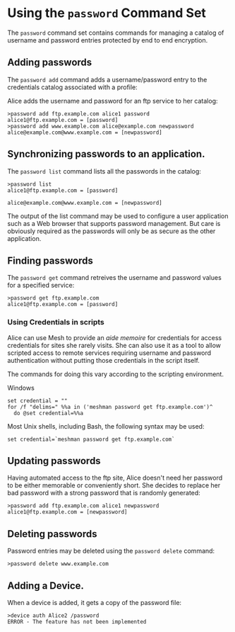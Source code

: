 
# Using the `password` Command Set

The `password` command set contains commands for managing a catalog of username 
and password entries protected by end to end encryption.

## Adding passwords

The `password add` command adds a username/password entry to the
credentials catalog associated with a profile:

Alice adds the username and password for an ftp service to her catalog:


````
>password add ftp.example.com alice1 password
alice1@ftp.example.com = [password]
>password add www.example.com alice@example.com newpassword
alice@example.com@www.example.com = [newpassword]
````

## Synchronizing passwords to an application.

The `password list` command lists all the passwords in the catalog:


````
>password list
alice1@ftp.example.com = [password]

alice@example.com@www.example.com = [newpassword]

````

The output of the list command may be used to configure a user application 
such as a Web browser that supports password management. But care is obviously
required as the passwords will only be as secure as the other application.

## Finding passwords

The `password get`  command retreives the username and password 
values for a specified service:


````
>password get ftp.example.com
alice1@ftp.example.com = [password]
````

### Using Credentials in scripts

Alice can use Mesh to provide an *aide memoire* for credentials for access credentials
for sites she rarely visits. She can also use it as a tool to allow scripted access to
remote services requiring username and password authentication without putting those
credentials in the script itself.

The commands for doing this vary according to the scripting environment.

Windows

````
set credential = ""
for /f "delims=" %%a in ('meshman password get ftp.example.com')^
  do @set credential=%%a
````

Most Unix shells, including Bash, the following syntax may be used:

````
set credential=`meshman password get ftp.example.com`
````

## Updating passwords

Having automated access to the ftp site, Alice doesn't need her password to be either
memorable or conveniently short. She decides to replace her bad password with a strong
password that is randomly generated:


````
>password add ftp.example.com alice1 newpassword
alice1@ftp.example.com = [newpassword]
````


## Deleting passwords

Password entries may be deleted using the  `password delete` command:


````
>password delete www.example.com
````

## Adding a Device.

When a device is added, it gets a copy of the password file:


````
>device auth Alice2 /password
ERROR - The feature has not been implemented
````





